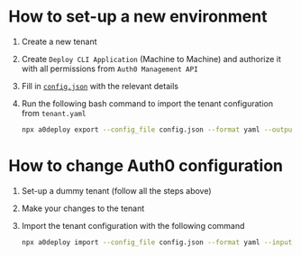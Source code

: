 # How to set-up a new environment

1. Create a new tenant
2. Create `Deploy CLI Application` (Machine to Machine) and authorize it with all permissions from `Auth0 Management API`
3. Fill in [`config.json`](./config.json) with the relevant details
4. Run the following bash command to import the tenant configuration from `tenant.yaml`

    ```bash
    npx a0deploy export --config_file config.json --format yaml --output_folder .  --debug
    ```

# How to change Auth0 configuration

1. Set-up a dummy tenant (follow all the steps above)
2. Make your changes to the tenant
3. Import the tenant configuration with the following command

    ```bash
    npx a0deploy import --config_file config.json --format yaml --input_file tenant.yaml
    ```
